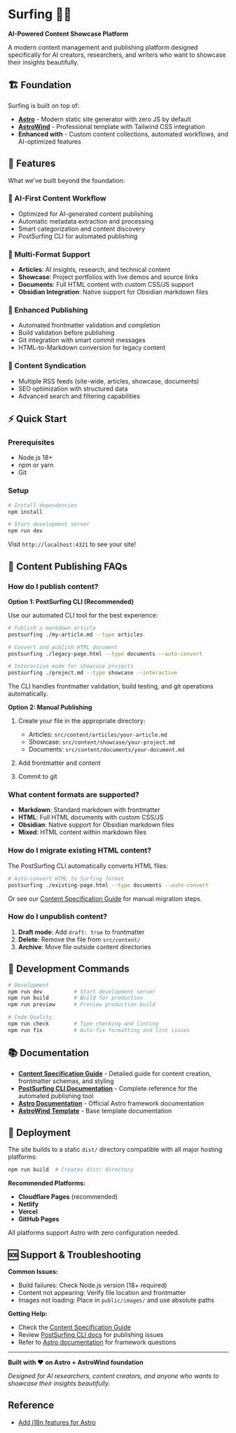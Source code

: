 # Surfing 🏄‍♂️

**AI-Powered Content Showcase Platform**

A modern content management and publishing platform designed specifically for AI creators, researchers, and writers who want to showcase their insights beautifully.

## 🏗️ Foundation

Surfing is built on top of:

- **[Astro](https://astro.build/)** - Modern static site generator with zero JS by default
- **[AstroWind](https://github.com/onwidget/astrowind)** - Professional template with Tailwind CSS integration
- **Enhanced with** - Custom content collections, automated workflows, and AI-optimized features

## 🚀 Features

What we've built beyond the foundation:

### 🤖 AI-First Content Workflow

- Optimized for AI-generated content publishing
- Automatic metadata extraction and processing
- Smart categorization and content discovery
- PostSurfing CLI for automated publishing

### 📝 Multi-Format Support

- **Articles**: AI insights, research, and technical content
- **Showcase**: Project portfolios with live demos and source links
- **Documents**: Full HTML content with custom CSS/JS support
- **Obsidian Integration**: Native support for Obsidian markdown files

### 🔧 Enhanced Publishing

- Automated frontmatter validation and completion
- Build validation before publishing
- Git integration with smart commit messages
- HTML-to-Markdown conversion for legacy content

### 📡 Content Syndication

- Multiple RSS feeds (site-wide, articles, showcase, documents)
- SEO optimization with structured data
- Advanced search and filtering capabilities

## ⚡ Quick Start

### Prerequisites

- Node.js 18+
- npm or yarn
- Git

### Setup

```bash
# Install dependencies
npm install

# Start development server
npm run dev
```

Visit `http://localhost:4321` to see your site!

## 📝 Content Publishing FAQs

### How do I publish content?

**Option 1: PostSurfing CLI (Recommended)**

Use our automated CLI tool for the best experience:

```bash
# Publish a markdown article
postsurfing ./my-article.md --type articles

# Convert and publish HTML document
postsurfing ./legacy-page.html --type documents --auto-convert

# Interactive mode for showcase projects
postsurfing ./project.md --type showcase --interactive
```

The CLI handles frontmatter validation, build testing, and git operations automatically.

**Option 2: Manual Publishing**

1. Create your file in the appropriate directory:
   - Articles: `src/content/articles/your-article.md`
   - Showcase: `src/content/showcase/your-project.md`
   - Documents: `src/content/documents/your-document.md`

2. Add frontmatter and content
3. Commit to git

### What content formats are supported?

- **Markdown**: Standard markdown with frontmatter
- **HTML**: Full HTML documents with custom CSS/JS
- **Obsidian**: Native support for Obsidian markdown files
- **Mixed**: HTML content within markdown files

### How do I migrate existing HTML content?

The PostSurfing CLI automatically converts HTML files:

```bash
# Auto-convert HTML to Surfing format
postsurfing ./existing-page.html --type documents --auto-convert
```

Or see our [Content Specification Guide](./docs/content-specification.md) for manual migration steps.

### How do I unpublish content?

1. **Draft mode**: Add `draft: true` to frontmatter
2. **Delete**: Remove the file from `src/content/`
3. **Archive**: Move file outside content directories

## 🔧 Development Commands

```bash
# Development
npm run dev          # Start development server
npm run build        # Build for production
npm run preview      # Preview production build

# Code Quality
npm run check        # Type checking and linting
npm run fix          # Auto-fix formatting and lint issues
```

## 📚 Documentation

- **[Content Specification Guide](./docs/content-specification.md)** - Detailed guide for content creation, frontmatter schemas, and styling
- **[PostSurfing CLI Documentation](./docs/postsurfing-cli.md)** - Complete reference for the automated publishing tool
- **[Astro Documentation](https://docs.astro.build/)** - Official Astro framework documentation
- **[AstroWind Template](https://github.com/onwidget/astrowind)** - Base template documentation

## 🚀 Deployment

The site builds to a static `dist/` directory compatible with all major hosting platforms:

```bash
npm run build  # Creates dist/ directory
```

**Recommended Platforms:**

- **Cloudflare Pages** (recommended)
- **Netlify**
- **Vercel**
- **GitHub Pages**

All platforms support Astro with zero configuration needed.

## 🆘 Support & Troubleshooting

**Common Issues:**

- Build failures: Check Node.js version (18+ required)
- Content not appearing: Verify file location and frontmatter
- Images not loading: Place in `public/images/` and use absolute paths

**Getting Help:**

- Check the [Content Specification Guide](./docs/content-specification.md)
- Review [PostSurfing CLI docs](./docs/postsurfing-cli.md) for publishing issues
- Refer to [Astro documentation](https://docs.astro.build/) for framework questions

---

**Built with ❤️ on Astro + AstroWind foundation**

_Designed for AI researchers, content creators, and anyone who wants to showcase their insights beautifully._

## Reference

- [Add i18n features for Astro](https://docs.astro.build/en/recipes/i18n/)
